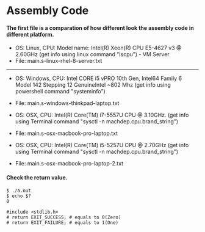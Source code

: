 # Assembly Code
#### The first file is a comparation of how different look the assembly code in different platform.
- OS: Linux, CPU: Model name: Intel(R) Xeon(R) CPU E5-4627 v3 @ 2.60GHz  (get info using linux command "lscpu") - VM Server
- File: main.s-linux-rhel-8-server.txt
---
- OS: Windows, CPU: Intel CORE i5 vPRO 10th Gen, Intel64 Family 6 Model 142 Stepping 12 GenuineIntel ~802 Mhz (get info using powershell command "systeminfo")
- File: main.s-windows-thinkpad-laptop.txt



- OS: OSX, CPU: Intel(R) Core(TM) i7-5557U CPU @ 3.10GHz. (get info using Terminal command "sysctl -n machdep.cpu.brand_string")
- File: main.s-osx-macbook-pro-laptop.txt



- OS: OSX, CPU: Intel(R) Core(TM) i5-5257U CPU @ 2.70GHz (get info using Terminal command "sysctl -n machdep.cpu.brand_string")
- File: main.s-osx-macbook-pro-laptop-2.txt

#### Check the return value.
```
$ ./a.out
$ echo $?
0

#include <stdlib.h>
# return EXIT_SUCCESS; # equals to 0(Zero)
# return EXIT_FAILURE; # equals to 1(One)
```
